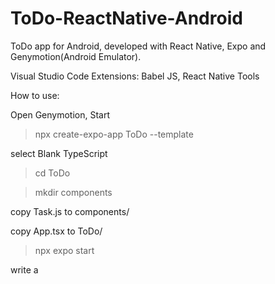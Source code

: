 # ToDo-ReactNative-Android
ToDo app for Android, developed with React Native, Expo and Genymotion(Android Emulator).

Visual Studio Code Extensions: Babel JS, React Native Tools

How to use:

Open Genymotion, Start

>npx create-expo-app ToDo --template

select Blank TypeScript

>cd ToDo

>mkdir components

copy Task.js to components/

copy App.tsx to ToDo/

>npx expo start

write a
